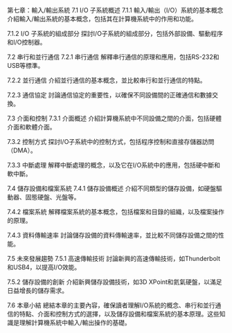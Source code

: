 第七章：輸入/輸出系統
7.1 I/O 子系統概述
7.1.1 輸入/輸出（I/O）系統的基本概念
介紹輸入/輸出系統的基本概念，包括其在計算機系統中的作用和功能。

7.1.2 I/O 子系統的組成部分
探討I/O子系統的組成部分，包括外部設備、驅動程序和I/O控制器。

7.2 串行和並行通信
7.2.1 串行通信
解釋串行通信的原理和應用，包括RS-232和USB等標準。

7.2.2 並行通信
介紹並行通信的基本概念，並比較串行和並行通信的特點。

7.2.3 通信協定
討論通信協定的重要性，以確保不同設備間的正確通信和數據交換。

7.3 介面和控制
7.3.1 介面概述
介紹計算機系統中不同設備之間的介面，包括硬體介面和軟體介面。

7.3.2 控制方式
探討I/O子系統中的控制方式，包括程序控制和直接存儲器訪問（DMA）。

7.3.3 中斷處理
解釋中斷處理的概念，以及它在I/O系統中的應用，包括硬中斷和軟中斷。

7.4 儲存設備和檔案系統
7.4.1 儲存設備概述
介紹不同類型的儲存設備，如硬盤驅動器、固態硬盤、光盤等。

7.4.2 檔案系統
解釋檔案系統的基本概念，包括檔案和目錄的組織，以及檔案操作的原理。

7.4.3 資料傳輸速率
討論儲存設備的資料傳輸速率，並比較不同儲存設備之間的性能。

7.5 未來發展趨勢
7.5.1 高速傳輸技術
討論新興的高速傳輸技術，如Thunderbolt和USB4，以提高I/O效能。

7.5.2 儲存設備的創新
介紹新興儲存設備技術，如3D XPoint和氦氣硬盤，以滿足日益增長的儲存需求。

7.6 本章小結
總結本章的主要內容，確保讀者理解I/O系統的概念、串行和並行通信的特點、介面和控制方式的選擇，以及儲存設備和檔案系統的基本原理。这些知識是理解計算機系統中輸入/輸出操作的基礎。





